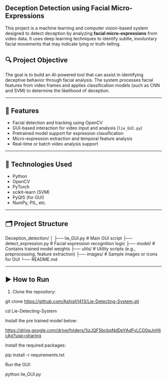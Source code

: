 ## Deception Detection using Facial Micro-Expressions 

This project is a machine learning and computer vision-based system designed to detect deception by analyzing **facial micro-expressions** from video data. It uses deep learning techniques to identify subtle, involuntary facial movements that may indicate lying or truth-telling.

## 🔍 Project Objective

The goal is to build an AI-powered tool that can assist in identifying deceptive behavior through facial analysis. The system processes facial features from video frames and applies classification models (such as CNN and SVM) to determine the likelihood of deception.

---

## 🚀 Features

- Facial detection and tracking using OpenCV
- GUI-based interaction for video input and analysis (`lie_GUI.py`)
- Pretrained model support for expression classification
- Micro-expression extraction and temporal feature analysis
- Real-time or batch video analysis support

---

## 🧠 Technologies Used

- Python
- OpenCV
- PyTorch
- scikit-learn (SVM)
- PyQt5 (for GUI)
- NumPy, PIL, etc.

---

## 🗂 Project Structure

Deception_detection/
│
├── lie_GUI.py # Main GUI script
├── detect_expression.py # Facial expression recognition logic
├── model/ # Contains trained model weights
├── utils/ # Utility scripts (e.g., preprocessing, feature extraction)
├── images/ # Sample images or icons for GUI
└── README.md


---

## ▶️ How to Run

1. Clone the repository:

git clone https://github.com/Ashish1413/Lie-Detecting-System.git

cd Lie-Detecting-System

Install the pre trained model below:

https://drive.google.com/drive/folders/1izJQF5bcbqNdDpYAdFvLCG0qJnHlicAg?usp=sharing

Install the required packages:

pip install -r requirements.txt

Run the GUI:

python lie_GUI.py

